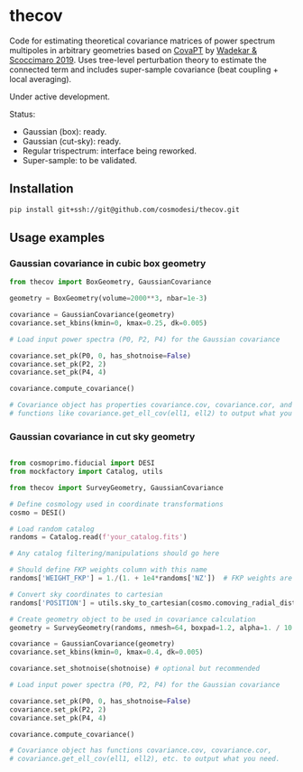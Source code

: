 # thecov

Code for estimating theoretical covariance matrices of power spectrum multipoles in arbitrary geometries based on [CovaPT](https://github.com/JayWadekar/CovaPT/) by [Wadekar & Scoccimaro 2019](http://arxiv.org/abs/1910.02914). Uses tree-level perturbation theory to estimate the connected term and includes super-sample covariance (beat coupling + local averaging).

Under active development.

Status:

- Gaussian (box): ready.
- Gaussian (cut-sky): ready.
- Regular trispectrum: interface being reworked.
- Super-sample: to be validated.

## Installation

```sh
pip install git+ssh://git@github.com/cosmodesi/thecov.git
```
## Usage examples

### Gaussian covariance in cubic box geometry

```python
from thecov import BoxGeometry, GaussianCovariance

geometry = BoxGeometry(volume=2000**3, nbar=1e-3)

covariance = GaussianCovariance(geometry)
covariance.set_kbins(kmin=0, kmax=0.25, dk=0.005)

# Load input power spectra (P0, P2, P4) for the Gaussian covariance

covariance.set_pk(P0, 0, has_shotnoise=False)
covariance.set_pk(P2, 2)
covariance.set_pk(P4, 4)

covariance.compute_covariance()

# Covariance object has properties covariance.cov, covariance.cor, and
# functions like covariance.get_ell_cov(ell1, ell2) to output what you need.
```

### Gaussian covariance in cut sky geometry

```python

from cosmoprimo.fiducial import DESI
from mockfactory import Catalog, utils

from thecov import SurveyGeometry, GaussianCovariance

# Define cosmology used in coordinate transformations
cosmo = DESI()

# Load random catalog
randoms = Catalog.read(f'your_catalog.fits')

# Any catalog filtering/manipulations should go here

# Should define FKP weights column with this name
randoms['WEIGHT_FKP'] = 1./(1. + 1e4*randoms['NZ'])  # FKP weights are optional

# Convert sky coordinates to cartesian
randoms['POSITION'] = utils.sky_to_cartesian(cosmo.comoving_radial_distance(randoms['Z']), randoms['RA'], randoms['DEC'], degree=Truee)

# Create geometry object to be used in covariance calculation
geometry = SurveyGeometry(randoms, nmesh=64, boxpad=1.2, alpha=1. / 10., kmodes_sampled=2000)

covariance = GaussianCovariance(geometry)
covariance.set_kbins(kmin=0, kmax=0.4, dk=0.005)

covariance.set_shotnoise(shotnoise) # optional but recommended

# Load input power spectra (P0, P2, P4) for the Gaussian covariance

covariance.set_pk(P0, 0, has_shotnoise=False)
covariance.set_pk(P2, 2)
covariance.set_pk(P4, 4)

covariance.compute_covariance()

# Covariance object has functions covariance.cov, covariance.cor,
# covariance.get_ell_cov(ell1, ell2), etc. to output what you need.
```
